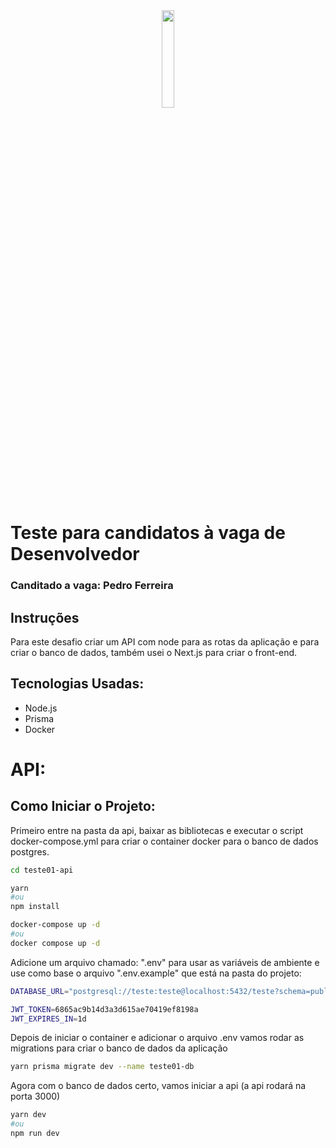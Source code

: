 <div align="center">
  <img src="https://site.signoweb.com.br/assets/images/logo-signo.svg" width="20%" />
</div>

# Teste para candidatos à vaga de Desenvolvedor
### Canditado a vaga: Pedro Ferreira

## Instruções

Para este desafio criar um API com node para as rotas da aplicação e para criar o banco de dados, também usei o Next.js para criar o front-end.

## Tecnologias Usadas:

 - Node.js
 - Prisma
 - Docker

# API:
## Como Iniciar o Projeto:
Primeiro entre na pasta da api, baixar as bibliotecas e executar o script docker-compose.yml para criar o container docker para o banco de dados postgres.

```bash
cd teste01-api

yarn
#ou
npm install

docker-compose up -d
#ou
docker compose up -d
```
Adicione um arquivo chamado: ".env" para usar as variáveis de ambiente e use como base o arquivo ".env.example" que está na pasta do projeto:
```bash
DATABASE_URL="postgresql://teste:teste@localhost:5432/teste?schema=public"

JWT_TOKEN=6865ac9b14d3a3d615ae70419ef8198a
JWT_EXPIRES_IN=1d

```

Depois de iniciar o container e adicionar o arquivo .env vamos rodar as migrations para criar o banco de dados da aplicação

```bash
yarn prisma migrate dev --name teste01-db
```

Agora com o banco de dados certo, vamos iniciar a api (a api rodará na porta 3000)

```bash
yarn dev
#ou
npm run dev
```